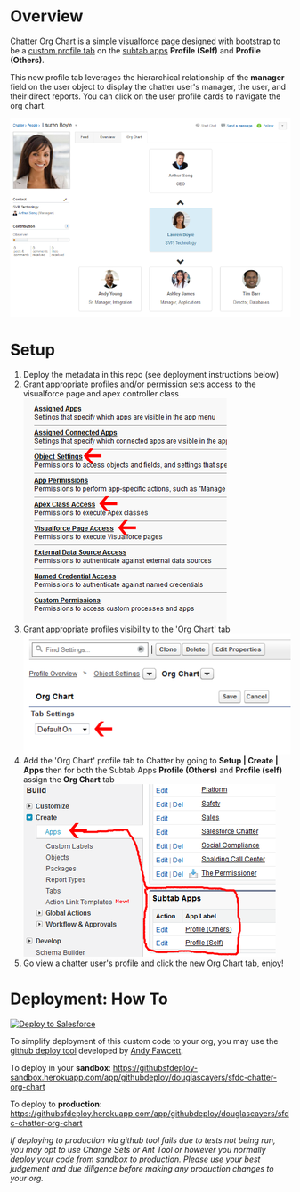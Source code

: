 Overview
========

Chatter Org Chart is a simple visualforce page designed with [bootstrap](http://getbootstrap.com/) to be a [custom profile tab](https://developer.salesforce.com/docs/atlas.en-us.salesforce_profile_tabs_cheatsheet.meta/salesforce_profile_tabs_cheatsheet/salesforce_profile_customtabdef.htm) on the [subtab apps](https://developer.salesforce.com/docs/atlas.en-us.salesforce_profile_tabs_cheatsheet.meta/salesforce_profile_tabs_cheatsheet/dev_subtab_def.htm) **Profile (Self)** and **Profile (Others)**.

This new profile tab leverages the hierarchical relationship of the **manager** field on the user object to display the chatter user's manager, the user, and their direct reports. You can click on the user profile cards to navigate the org chart.

![screenshot](/images/chatter-org-chart.png)

Setup
=====
1. Deploy the metadata in this repo (see deployment instructions below)
2. Grant appropriate profiles and/or permission sets access to the visualforce page and apex controller class
![screenshot](/images/chatter-org-chart-profile-settings.png)
3. Grant appropriate profiles visibility to the 'Org Chart' tab
![screenshot](/images/chatter-org-chart-tab-visibility.png)
4. Add the 'Org Chart' profile tab to Chatter by going to **Setup | Create | Apps** then for both the Subtab Apps **Profile (Others)** and **Profile (self)** assign the **Org Chart** tab
![screenshot](/images/chatter-org-chart-subtab-apps.png)
6. Go view a chatter user's profile and click the new Org Chart tab, enjoy!

Deployment: How To
==================

<a href="https://githubsfdeploy.herokuapp.com?owner=douglascayers&repo=sfdc-chatter-org-chart">
  <img alt="Deploy to Salesforce"
       src="https://raw.githubusercontent.com/afawcett/githubsfdeploy/master/src/main/webapp/resources/img/deploy.png">
</a>

To simplify deployment of this custom code to your org, you may use the [github deploy tool](http://andyinthecloud.com/2013/09/24/deploy-direct-from-github-to-salesforce/) developed by [Andy Fawcett](https://twitter.com/andyinthecloud).

To deploy in your **sandbox**:
https://githubsfdeploy-sandbox.herokuapp.com/app/githubdeploy/douglascayers/sfdc-chatter-org-chart

To deploy to **production**:
https://githubsfdeploy.herokuapp.com/app/githubdeploy/douglascayers/sfdc-chatter-org-chart

*If deploying to production via github tool fails due to tests not being run, you may opt to use Change Sets or Ant Tool or however you normally deploy your code from sandbox to production. Please use your best judgement and due diligence before making any production changes to your org.*
